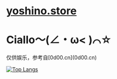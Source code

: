 # [yoshino.store](https://yoshino.store)

# Ciallo～(∠・ω< )⌒☆
<p>仅供娱乐，参考自[0d00.cn](0d00.cn)</p>



[![Top Langs](https://github-readme-stats.vercel.app/api/top-langs/?username=youzi&layout=compact)](https://github.com/youzi/github-readme-stats)

